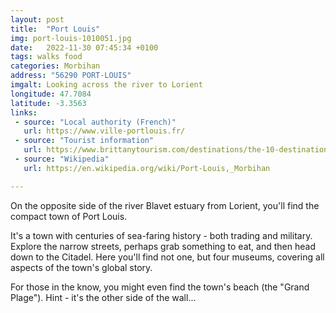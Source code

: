 ```yaml
---
layout: post
title:  "Port Louis"
img: port-louis-1010051.jpg
date:   2022-11-30 07:45:34 +0100
tags: walks food
categories: Morbihan
address: "56290 PORT-LOUIS"
imgalt: Looking across the river to Lorient
longitude: 47.7084
latitude: -3.3563
links:
 - source: "Local authority (French)"
   url: https://www.ville-portlouis.fr/
 - source: "Tourist information"
   url: https://www.brittanytourism.com/destinations/the-10-destinations/southern-brittany-morbihan-gulf/port-louis/
 - source: "Wikipedia"
   url: https://en.wikipedia.org/wiki/Port-Louis,_Morbihan

---
```

On the opposite side of the river Blavet estuary from Lorient, you'll find the compact town of Port Louis.

It's a town with centuries of sea-faring history - both trading and military. Explore the narrow streets, perhaps grab something to eat, and then head down to the Citadel. Here you'll find not one, but four museums, covering all aspects of the town's global story.

For those in the know, you might even find the town's beach (the "Grand Plage"). Hint - it's the other side of the wall...

